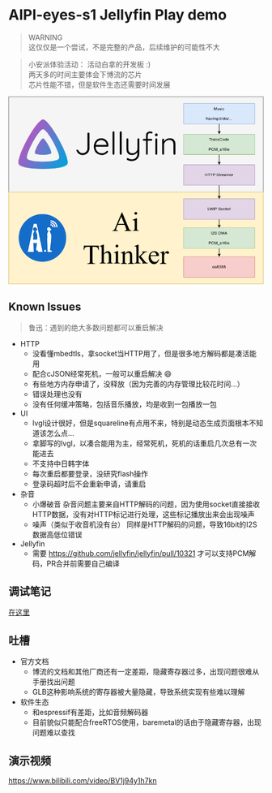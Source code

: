 # AIPI-eyes-s1 Jellyfin Play demo

> WARNING  
> 这仅仅是一个尝试，不是完整的产品，后续维护的可能性不大

> 小安派体验活动：
> 活动白拿的开发板 :)  
> 两天多的时间主要体会下博流的芯片  
> 芯片性能不错，但是软件生态还需要时间发展

![](./IMG/arch.png)

## Known Issues

> 鲁迅：遇到的绝大多数问题都可以重启解决

- HTTP
  - 没看懂mbedtls，拿socket当HTTP用了，但是很多地方解码都是凑活能用
  - 配合cJSON经常死机，一般可以重启解决 😄
  - 有些地方内存申请了，没释放（因为完善的内存管理比较花时间...）
  - 错误处理也没有
  - 没有任何缓冲策略，包括音乐播放，均是收到一包播放一包
- UI
  - lvgl设计很好，但是squareline有点用不来，特别是动态生成页面根本不知道该怎么点...
  - 拿脚写的lvgl，以凑合能用为主，经常死机，死机的话重启几次总有一次能进去
  - 不支持中日韩字体
  - 每次重启都要登录，没研究flash操作
  - 登录码超时后不会重新申请，请重启
- 杂音
  - 小爆破音
    杂音问题主要来自HTTP解码的问题，因为使用socket直接接收HTTP数据，没有对HTTP标记进行处理，这些标记播放出来会出现噪声
  - 噪声（类似于收音机没有台）
    同样是HTTP解码的问题，导致16bit的I2S数据高低位错误
- Jellyfin
  - 需要 https://github.com/jellyfin/jellyfin/pull/10321 才可以支持PCM解码，PR合并前需要自己编译

## 调试笔记

[在这里](https://feilong.home.blog/2023/10/03/aipi-eyes-s1-%e8%b0%83%e8%af%95%e7%ac%94%e8%ae%b0/)

## 吐槽

- 官方文档
  - 博流的文档和其他厂商还有一定差距，隐藏寄存器过多，出现问题很难从手册找出问题
  - GLB这种影响系统的寄存器被大量隐藏，导致系统实现有些难以理解
- 软件生态
  - 和espressif有差距，比如音频解码器
  - 目前貌似只能配合freeRTOS使用，baremetal的话由于隐藏寄存器，出现问题难以查找

## 演示视频

https://www.bilibili.com/video/BV1j94y1h7kn

